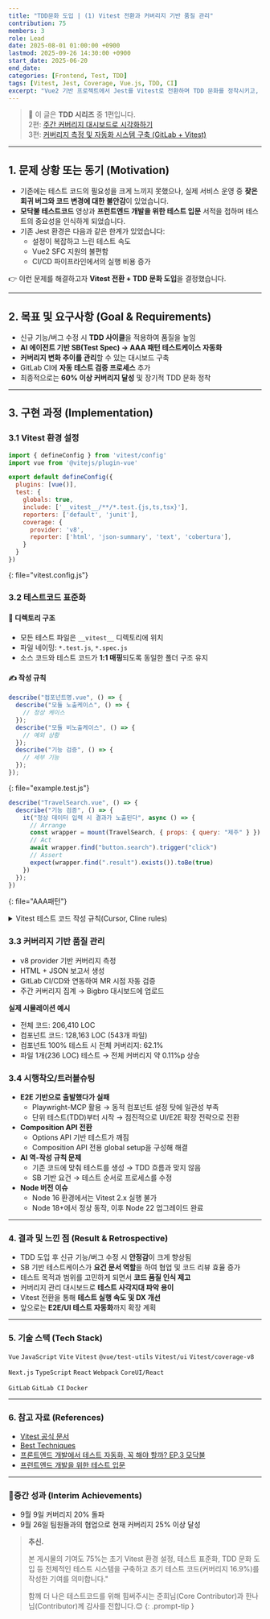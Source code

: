 ```yaml
---
title: "TDD문화 도입 | (1) Vitest 전환과 커버리지 기반 품질 관리"
contribution: 75
members: 3
role: Lead
date: 2025-08-01 01:00:00 +0900
lastmod: 2025-09-26 14:30:00 +0900
start_date: 2025-06-20
end_date:
categories: [Frontend, Test, TDD]
tags: [Vitest, Jest, Coverage, Vue.js, TDD, CI]
excerpt: "Vue2 기반 프로젝트에서 Jest를 Vitest로 전환하며 TDD 문화를 정착시키고, 커버리지 기반 품질 관리 체계를 구축한 과정을 공유합니다."
---
```


> 📌 이 글은 **TDD 시리즈** 중 1편입니다.  
> 2편: [주간 커버리지 대시보드로 시각화하기](/posts/tdd_bigbro)  
> 3편: [커버리지 측정 및 자동화 시스템 구축 (GitLab + Vitest)](/posts/tdd_gitlab)

---

## 1. 문제 상황 또는 동기 (Motivation)
- 기존에는 테스트 코드의 필요성을 크게 느끼지 못했으나, 실제 서비스 운영 중 **잦은 회귀 버그와 코드 변경에 대한 불안감**이 있었습니다.
- **모닥불 테스트코드** 영상과 **프런트엔드 개발을 위한 테스트 입문** 서적을 접하며 테스트의 중요성을 인식하게 되었습니다.
- 기존 Jest 환경은 다음과 같은 한계가 있었습니다:
  - 설정이 복잡하고 느린 테스트 속도
  - Vue2 SFC 지원의 불편함
  - CI/CD 파이프라인에서의 실행 비용 증가

👉 이런 문제를 해결하고자 **Vitest 전환 + TDD 문화 도입**을 결정했습니다.

---

## 2. 목표 및 요구사항 (Goal & Requirements)
- 신규 기능/버그 수정 시 **TDD 사이클**을 적용하여 품질을 높임  
- **AI 에이전트 기반 SB(Test Spec) → AAA 패턴 테스트케이스 자동화**  
- **커버리지 변화 추이를 관리**할 수 있는 대시보드 구축  
- GitLab CI에 **자동 테스트 검증 프로세스** 추가  
- 최종적으로는 **60% 이상 커버리지 달성** 및 장기적 TDD 문화 정착  

---

## 3. 구현 과정 (Implementation)

### 3.1 Vitest 환경 설정

```js
import { defineConfig } from 'vitest/config'
import vue from '@vitejs/plugin-vue'

export default defineConfig({
  plugins: [vue()],
  test: {
    globals: true,          
    include: ['__vitest__/**/*.test.{js,ts,tsx}'],
    reporters: ['default', 'junit'],
    coverage: {
      provider: 'v8',
      reporter: ['html', 'json-summary', 'text', 'cobertura'],
    }
  }
})
```
{: file="vitest.config.js"}

### 3.2 테스트코드 표준화

#### 📂 디렉토리 구조
- 모든 테스트 파일은 `__vitest__` 디렉토리에 위치  
- 파일 네이밍: `*.test.js`, `*.spec.js`  
- 소스 코드와 테스트 코드가 **1:1 매핑**되도록 동일한 폴더 구조 유지  

#### ✍ 작성 규칙
```js
describe("컴포넌트명.vue", () => {
  describe("모듈 노출케이스", () => {
    // 정상 케이스
  });
  describe("모듈 비노출케이스", () => {
    // 예외 상황
  });
  describe("기능 검증", () => {
    // 세부 기능
  });
});
```
{: file="example.test.js"}
```js
describe("TravelSearch.vue", () => {
  describe("기능 검증", () => { 
    it("정상 데이터 입력 시 결과가 노출된다", async () => {
      // Arrange
      const wrapper = mount(TravelSearch, { props: { query: "제주" } })
      // Act
      await wrapper.find("button.search").trigger("click")
      // Assert
      expect(wrapper.find(".result").exists()).toBe(true)
    })
  });
})
```
{: file="AAA패턴"}

<details>
<summary>Vitest 테스트 코드 작성 규칙(Cursor, Cline rules)</summary>
<div markdown="1">

## 절대 원칙
테스트 파일을 제외한 다른 파일은 수정하면 안된다

## 0. TDD(Test Driven Development) 방법론
### 기본 원칙
- 모든 기능/버그 수정 시에도 TDD 사이클(Red-Green-Refactor)을 따른다.

### 작업 순서
1. SB 작성 완료 후:
  - 요건을 정리하여 테스트 코드를 먼저 작성한다.
  - 이 시점의 테스트는 반드시 실패(Red)해야 한다.

2. 데이터 스키마 수신 후:
  - 정상 케이스, 비정상 케이스에 대한 테스트 데이터를 세팅한다.
  - 각 케이스별 예상 결과를 명확히 정의한다.

3. 실제 구현:
  - 작업 진행 중 테스트 성공(Green)을 지속적으로 확인한다.
  - 모든 케이스에 대해 테스트가 통과하는지 확인한다.

4. 리팩토링:
  - 코드 품질 개선
  - 테스트 유지 보수

## 1. 파일 위치 및 네이밍
- 테스트 파일은 소스와 동일한 폴더에 `*.test.js`, `*.test.ts`, `*.spec.js`, `*.spec.ts` 또는 `__vitest__` 폴더에 작성한다.
- 예시: `Button.test.js`, `utils.spec.ts`

## 2. 테스트 구조
- `describe`로 테스트 단위(컴포넌트/함수)를 그룹화한다.
- 동일 컴포넌트/함수 내에서도 "주요 기능 단위"로 describe를 분리하여 작성한다. (예: 노출 조건, 데이터 변환, 이벤트 등)
- `it` 또는 `test`로 개별 동작을 명확히 작성한다.

## 2-1. describe 대분류 작성 권장
- 컴포넌트 테스트 시, 주요 시나리오별로 describe 블록을 아래와 같이 크게 구분하여 작성한다.
  - **모듈 노출케이스**: 정상적으로 모듈이 노출되는 조건/상황을 검증
  - **모듈 비노출케이스**: 필수 데이터 미존재 등으로 모듈이 노출되지 않는 조건을 검증
  - **기능 검증**: 스타일, 동작, 이벤트 등 세부 기능을 검증
- 예시:
  ```js
  describe("모듈명.vue", () => {
    describe("모듈 노출케이스", () => { ... });
    describe("모듈 비노출케이스", () => { ... });
    describe("기능 검증", () => { ... });
  });
  ```
- 실제 예시는 __vitest__/travel_search.test.js 참고

## 3. AAA 패턴 적용
- Arrange(준비), Act(실행), Assert(검증) 순서로 작성한다.

## 4. 단일 책임 원칙
- 하나의 테스트는 하나의 동작만 검증한다.

## 5. 명확한 테스트명
- 테스트 목적이 드러나도록 한글 또는 영어로 명확하게 작성한다.

## 6. Mock/Stub 적극 활용
- 외부 의존성(네트워크, 타 모듈 등)은 mocking/stubbing 한다.

## 7. 비동기 테스트는 async/await 사용
- 비동기 함수 테스트 시 `async/await`을 사용한다.

## 8. 스냅샷 테스트는 신중하게 사용
- UI 변경이 잦은 경우 스냅샷 테스트는 최소화한다.

## 9. 테스트 커버리지 목표
- 전체 커버리지 80% 이상을 목표로 한다.

## 10. 테스트 독립성 보장
- 테스트 간 상태를 공유하지 않는다.
- 각 테스트는 독립적으로 실행되어야 한다.

</div>
</details>

### 3.3 커버리지 기반 품질 관리
- v8 provider 기반 커버리지 측정
- HTML + JSON 보고서 생성
- GitLab CI/CD와 연동하여 MR 시점 자동 검증
- 주간 커버리지 집계 → Bigbro 대시보드에 업로드

**실제 시뮬레이션 예시**
- 전체 코드: 206,410 LOC
- 컴포넌트 코드: 128,163 LOC (543개 파일)
- 컴포넌트 100% 테스트 시 전체 커버리지: 62.1%
- 파일 1개(236 LOC) 테스트 → 전체 커버리지 약 0.11%p 상승

### 3.4 시행착오/트러블슈팅
- **E2E 기반으로 출발했다가 실패**
  - Playwright-MCP 활용 → 동적 컴포넌트 설정 탓에 일관성 부족
  - 단위 테스트(TDD)부터 시작 → 점진적으로 UI/E2E 확장 전략으로 전환
- **Composition API 전환**
  - Options API 기반 테스트가 깨짐
  - Composition API 전용 global setup을 구성해 해결
- **AI 역-작성 규칙 문제**
  - 기존 코드에 맞춰 테스트를 생성 → TDD 흐름과 맞지 않음
  - SB 기반 요건 → 테스트 순서로 프로세스를 수정
- **Node 버전 이슈**
  - Node 16 환경에서는 Vitest 2.x 실행 불가
  - Node 18+에서 정상 동작, 이후 Node 22 업그레이드 완료

---

### 4. 결과 및 느낀 점 (Result & Retrospective)
- TDD 도입 후 신규 기능/버그 수정 시 **안정감**이 크게 향상됨
- SB 기반 테스트케이스가 **요건 문서 역할**을 하여 협업 및 코드 리뷰 효율 증가
- 테스트 목적과 범위를 고민하게 되면서 **코드 품질 인식 제고**
- 커버리지 관리 대시보드로 **테스트 사각지대 파악 용이**
- Vitest 전환을 통해 **테스트 실행 속도 및 DX 개선**
- 앞으로는 **E2E/UI 테스트 자동화**까지 확장 계획

---

### 5. 기술 스택 (Tech Stack)

`Vue` `JavaScript` `Vite` `Vitest` `@vue/test-utils` `Vitest/ui` `Vitest/coverage-v8`

`Next.js` `TypeScript` `React` `Webpack` `CoreUI/React`

`GitLab` `GitLab CI` `Docker`

---

### 6. 참고 자료 (References)
- [Vitest 공식 문서](https://vitest.dev/guide/)
- [Best Techniques](https://dev.to/wallacefreitas/best-techniques-to-create-tests-with-the-vitest-framework-9al)
- [프론트엔드 개발에서 테스트 자동화, 꼭 해야 할까? EP.3 모닥불](https://toss.tech/article/firesidechat_frontend_3)
- [프런트엔드 개발을 위한 테스트 입문](https://product.kyobobook.co.kr/detail/S000213500949)

---

### 🥇중간 성과 (Interim Achievements)
- 9월 9일 커버리지 20% 돌파
- 9월 26일 팀원들과의 협업으로 현재 커버리지 25% 이상 달성

> **추신.** 
> 
> 본 게시물의 기여도 75%는 초기 Vitest 환경 설정, 테스트 표준화, TDD 문화 도입 등
> 전체적인 테스트 시스템을 구축하고 초기 테스트 코드(커버리지 16.9%)를 작성한 기여를 의미합니다."
> 
> 함께 더 나은 테스트코드를 위해 힘써주시는 준희님(Core Contributor)과 한나님(Contributor)께 감사를 전합니다.😊
{: .prompt-tip }


